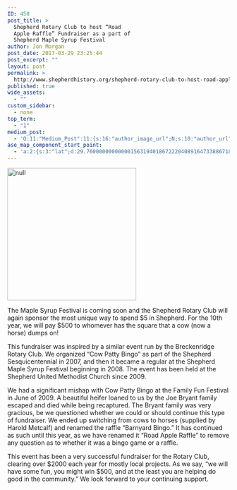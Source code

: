 ```yaml
---
ID: 458
post_title: >
  Shepherd Rotary Club to host “Road
  Apple Raffle” Fundraiser as a part of
  Shepherd Maple Syrup Festival
author: Jon Morgan
post_date: 2017-03-29 23:25:44
post_excerpt: ""
layout: post
permalink: >
  http://www.shepherdhistory.org/shepherd-rotary-club-to-host-road-apple-raffle-fundraiser-as-a-part-of-shepherd-maple-syrup-festival/
published: true
wide_assets:
  - ""
custom_sidebar:
  - none
top_term:
  - "1"
medium_post:
  - 'O:11:"Medium_Post":11:{s:16:"author_image_url";N;s:10:"author_url";N;s:11:"byline_name";N;s:12:"byline_email";N;s:10:"cross_link";s:2:"no";s:2:"id";N;s:21:"follower_notification";s:3:"yes";s:7:"license";s:19:"all-rights-reserved";s:14:"publication_id";s:12:"881fb60cdbf3";s:6:"status";s:4:"none";s:3:"url";N;}'
ase_map_component_start_point:
  - 'a:2:{s:3:"lat";d:29.760000000000001563194018672220408916473388671875;s:3:"lng";d:-95.3799999999999954525264911353588104248046875;}'
---
```

<img title="null" src="http://www.shepherdhistory.org/wp-content/uploads/2017/03/image.png" alt="null" width="292" height="300" />

The Maple Syrup Festival is coming soon and the Shepherd Rotary Club will again sponsor the most unique way to spend $5 in Shepherd. For the 10th year, we will pay $500 to whomever has the square that a cow (now a horse) dumps on!

This fundraiser was inspired by a similar event run by the Breckenridge Rotary Club. We organized “Cow Patty Bingo” as part of the Shepherd Sesquicentennial in 2007, and then it became a regular at the Shepherd Maple Syrup Festival beginning in 2008. The event has been held at the Shepherd United Methodist Church since 2009.

We had a significant mishap with Cow Patty Bingo at the Family Fun Festival in June of 2009. A beautiful heifer loaned to us by the Joe Bryant family escaped and died while being recaptured. The Bryant family was very gracious, be we questioned whether we could or should continue this type of fundraiser. We ended up switching from cows to horses (supplied by Harold Metcalf) and renamed the raffle “Barnyard Bingo.” It has continued as such until this year, as we have renamed it “Road Apple Raffle” to remove any question as to whether it was a bingo game or a raffle.

This event has been a very successful fundraiser for the Rotary Club, clearing over $2000 each year for mostly local projects. As we say, “we will have some fun, you might win $500, and at the least you are helping do good in the community.” We look forward to your continuing support.